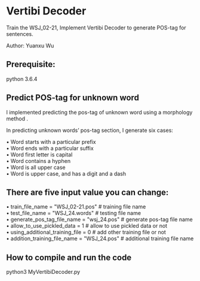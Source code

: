 # Vertibi Decoder
Train the WSJ_02-21, Implement Vertibi Decoder to generate POS-tag for sentences.

Author: Yuanxu Wu

## Prerequisite: 

python 3.6.4

## Predict POS-tag for unknown word

I implemented predicting the pos-tag of unknown word using a morphology method . 

In predicting unknown words’ pos-tag section, I generate six cases:  

•	Word starts with a particular prefix  
•	Word ends with a particular suffix  
•	Word first letter is capital  
•	Word contains a hyphen  
•	Word is all upper case  
•	Word is upper case, and has a digit and a dash  


## There are five input value you can change:  

  •	train_file_name = "WSJ_02-21.pos" # training file name  
  •	test_file_name = "WSJ_24.words" # testing file name  
  •	generate_pos_tag_file_name = "wsj_24.pos" # generate pos-tag file name  
  •	allow_to_use_pickled_data = 1 # allow to use pickled data or not  
  •	using_additional_training_file = 0 # add other training file or not  
  •	addition_training_file_name = "WSJ_24.pos" # additional training file name  

## How to compile and run the code

python3 MyVertibiDecoder.py
